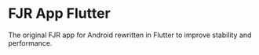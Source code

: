 # FJR App Flutter
The original FJR app for Android rewritten in Flutter to improve stability and performance.
